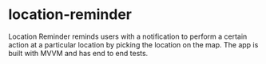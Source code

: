 # location-reminder
Location Reminder reminds users with a notification to perform a certain action at a particular location by picking the location on the map. The app is built with MVVM and has end to end tests.
